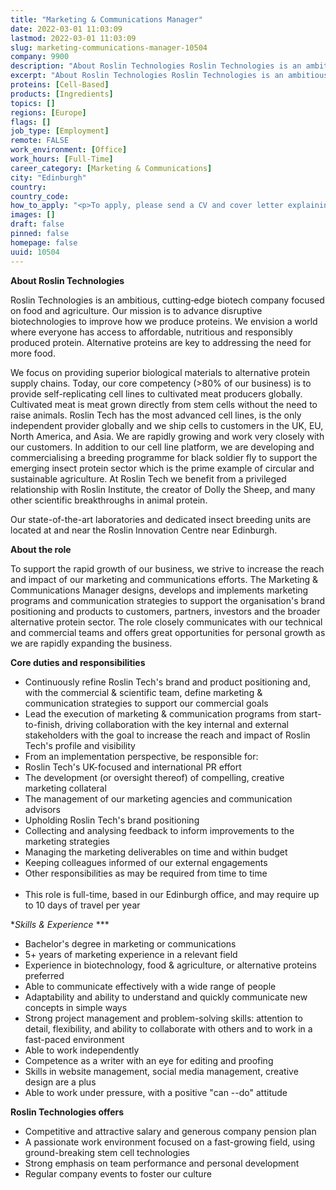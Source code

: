 ```yaml
---
title: "Marketing & Communications Manager"
date: 2022-03-01 11:03:09
lastmod: 2022-03-01 11:03:09
slug: marketing-communications-manager-10504
company: 9900
description: "About Roslin Technologies Roslin Technologies is an ambitious, cutting‐edge biotech company focused on food and agriculture. Our mission is to advance disruptive biotechnologies to improve how we produce proteins. We envision a world where everyone has access to affordable, nutritious and responsibly produced protein. Alternative proteins are key to addressing the need for more food. "
excerpt: "About Roslin Technologies Roslin Technologies is an ambitious, cutting‐edge biotech company focused on food and agriculture. Our mission is to advance disruptive biotechnologies to improve how we produce proteins. We envision a world where everyone has access to affordable, nutritious and responsibly produced protein. Alternative proteins are key to addressing the need for more food. "
proteins: [Cell-Based]
products: [Ingredients]
topics: []
regions: [Europe]
flags: []
job_type: [Employment]
remote: FALSE
work_environment: [Office]
work_hours: [Full-Time]
career_category: [Marketing & Communications]
city: "Edinburgh"
country: 
country_code: 
how_to_apply: "<p>To apply, please send a CV and cover letter explaining why you have applied for the post to <a href=\"mailto:careers@roslintech.com\">careers@roslintech.com</a>. Closing date 31st March 2022 however applications will be reviewed as they come in. </p>"
images: []
draft: false
pinned: false
homepage: false
uuid: 10504
---
```

**About Roslin Technologies** 

Roslin Technologies is an ambitious, cutting‐edge biotech company
focused on food and agriculture. Our mission is to advance disruptive
biotechnologies to improve how we produce proteins. We envision a world
where everyone has access to affordable, nutritious and responsibly
produced protein. Alternative proteins are key to addressing the need
for more food. 

We focus on providing superior biological materials to alternative
protein supply chains. Today, our core competency (\>80% of our
business) is to provide self-replicating cell lines to cultivated meat
producers globally. Cultivated meat is meat grown directly from stem
cells without the need to raise animals. Roslin Tech has the most
advanced cell lines, is the only independent provider globally and we
ship cells to customers in the UK, EU, North America, and Asia. We are
rapidly growing and work very closely with our customers. In addition to
our cell line platform, we are developing and commercialising a breeding
programme for black soldier fly to support the emerging insect protein
sector which is the prime example of circular and sustainable
agriculture. At Roslin Tech we benefit from a privileged relationship
with Roslin Institute, the creator of Dolly the Sheep, and many other
scientific breakthroughs in animal protein. 

Our state-of-the-art laboratories and dedicated insect breeding units
are located at and near the Roslin Innovation Centre near Edinburgh.  

**About the role** 

To support the rapid growth of our business, we strive to increase the
reach and impact of our marketing and communications efforts. The
Marketing & Communications Manager designs, develops and implements
marketing programs and communication strategies to support the
organisation\'s brand positioning and products to customers, partners,
investors and the broader alternative protein sector. The role closely
communicates with our technical and commercial teams and offers great
opportunities for personal growth as we are rapidly expanding the
business. 

**Core duties and responsibilities** 

-   Continuously refine Roslin Tech's brand and product positioning and,
    with the commercial & scientific team, define marketing &
    communication strategies to support our commercial goals 
-   Lead the execution of marketing & communication programs from
    start-to-finish, driving collaboration with the key internal and
    external stakeholders with the goal to increase the reach and impact
    of Roslin Tech's profile and visibility   
-   From an implementation perspective, be responsible for:    
-   Roslin Tech's UK-focused and international PR effort   
-   The development (or oversight thereof) of compelling, creative
    marketing collateral 
-   The management of our marketing agencies and communication advisors 
-   Upholding Roslin Tech's brand positioning 
-   Collecting and analysing feedback to inform improvements to the
    marketing strategies 
-   Managing the marketing deliverables on time and within budget   
-   Keeping colleagues informed of our external engagements 
-   Other responsibilities as may be required from time to time  \
     
-   This role is full-time, based in our Edinburgh office, and may
    require up to 10 days of travel per year 

**Skills & Experience* ***

-   Bachelor's degree in marketing or communications 
-   5+ years of marketing experience in a relevant field 
-   Experience in biotechnology, food & agriculture, or alternative
    proteins preferred  
-   Able to communicate effectively with a wide range of people   
-   Adaptability and ability to understand and quickly communicate new
    concepts in simple ways 
-   Strong project management and problem-solving skills: attention to
    detail, flexibility, and ability to collaborate with others and to
    work in a fast-paced environment  
-   Able to work independently 
-   Competence as a writer with an eye for editing and proofing  
-   Skills in website management, social media management, creative
    design are a plus 
-   Able to work under pressure, with a positive "can --do" attitude 

**Roslin Technologies offers** 

-   Competitive and attractive salary and generous company pension
    plan  
-   A passionate work environment focused on a fast-growing field, using
    ground-breaking stem cell technologies 
-   Strong emphasis on team performance and personal development 
-   Regular company events to foster our culture 
